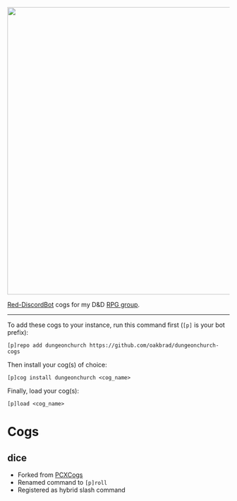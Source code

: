 <p align="center">
    <img width="650" src="https://raw.githubusercontent.com/oakbrad/dungeonchurch/refs/heads/main/logo-chrome.png">
</p>

[Red-DiscordBot](https://github.com/Cog-Creators/Red-DiscordBot/releases) cogs for my D&D [RPG group](https://www.dungeon.church).

----
To add these cogs to your instance, run this command first (`[p]` is your bot prefix):

```
[p]repo add dungeonchurch https://github.com/oakbrad/dungeonchurch-cogs
```

Then install your cog(s) of choice:

```
[p]cog install dungeonchurch <cog_name>
```

Finally, load your cog(s):

```
[p]load <cog_name>
```

# Cogs
## dice
* Forked from [PCXCogs](https://github.com/PhasecoreX/PCXCogs)
* Renamed command to `[p]roll`
* Registered as hybrid slash command